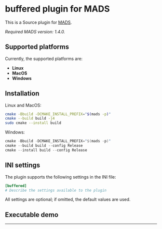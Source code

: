 # buffered plugin for MADS

This is a Source plugin for [MADS](https://github.com/MADS-NET/MADS). 

<provide here some introductory info>

*Required MADS version: 1.4.0.*


## Supported platforms

Currently, the supported platforms are:

* **Linux** 
* **MacOS**
* **Windows**


## Installation

Linux and MacOS:

```bash
cmake -Bbuild -DCMAKE_INSTALL_PREFIX="$(mads -p)"
cmake --build build -j4
sudo cmake --install build
```

Windows:

```powershell
cmake -Bbuild -DCMAKE_INSTALL_PREFIX="$(mads -p)"
cmake --build build --config Release
cmake --install build --config Release
```


## INI settings

The plugin supports the following settings in the INI file:

```ini
[buffered]
# Describe the settings available to the plugin
```

All settings are optional; if omitted, the default values are used.




## Executable demo

<Explain what happens if the test executable is run>

---